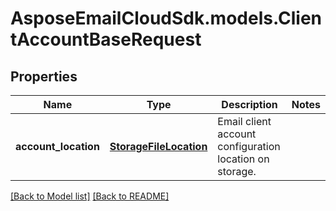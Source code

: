 # AsposeEmailCloudSdk.models.ClientAccountBaseRequest
## Properties
Name | Type | Description | Notes
------------ | ------------- | ------------- | -------------
**account_location** | [**StorageFileLocation**](StorageFileLocation.md) | Email client account configuration location on storage.              | 



[[Back to Model list]](Models.md) [[Back to README]](README.md)


